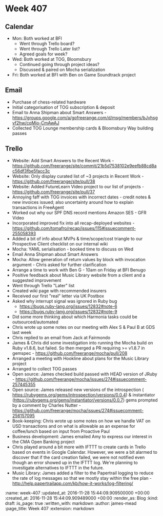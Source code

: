 Week 407
========

## Calendar

* Mon: Both worked at BFI
  * Went through Trello board?
  * Went through Trello Later list?
  * Agreed goals for week?
* Wed: Both worked at TOG, Bloomsbury
  * Continued going through project ideas?
  * Discussed & paired on Mocha serialization
* Fri: Both worked at BFI with Ben on Game Soundtrack project

## Email

* Purchase of chess-related hardware
* Initial categorisation of TOG subscription & deposit
* Email to Anna Shipman about Smart Answers - https://groups.google.com/a/gofreerange.com/d/msg/members/bJvhsgvf2hw/cqMio-CmAwAJ
* Collected TOG Lounge membership cards & Bloomsbury Way building passes

## Trello

* Website: Add Smart Answers to the Recent Work - https://github.com/freerange/site/commit/21b5d7538102e9eefb88cd8ac56df3fbe5facc3c
* Website: Only display curated list of ~3 projects in Recent Work - https://github.com/freerange/site/pull/38
* Website: Added FutureLearn Video project to our list of projects - https://github.com/freerange/site/pull/37
* Annoying faff with TOG invoices with incorrect dates - credit notes & new invoices issued; also uncertainty around how to explain transactions in FreeAgent
* Worked out why our SPF DNS record mentions Amazon SES - GFR Video
* Incorporated improved fix into all recap-deployed websites - https://github.com/tomafro/recap/issues/115#issuecomment-255058393
* Added a bit of info about MVPs & time/scope/cost triangle to our Prospective Client checklist on our internal wiki
* Mocha: YAML serialisation - booked time to discuss on Wed
* Email Anna Shipman about Smart Answers
* Mocha: Allow generation of return values by block with invocation argument - Chris asked for further clarification
* Arrange a time to work with Ben G - 10am on Friday at BFI Benugo
* Positive feedback about Music Library website from a client and a suggested improvement
* Went through Trello "Later" list
* Created wiki page with recommended insurers
* Received our first "real" letter via UK Postbox
* Asked why interrupt signal was ignored in Ruby bug
  * https://bugs.ruby-lang.org/issues/12832#note-6
  * https://bugs.ruby-lang.org/issues/12832#note-9
* Did some more thinking about which Harmonia tasks could be outsourced/automated
* Chris wrote up some notes on our meeting with Alex S & Paul B at GDS last week
* Chris replied to an email from Jack at Fairmondo
* James & Chris did some investigation into running the Mocha build on Ruby v1.8.6, but failed. So then merged a PR requiring >= v1.8.7 in gemspec - https://github.com/freerange/mocha/pull/208
* Arranged a meeting with Hookline about plans for the Music Library project
* Arranged to collect TOG passes
* Open source: James checked build passed with HEAD version of JRuby - https://github.com/freerange/mocha/issues/274#issuecomment-257445355
* Open source: James released new versions of the introspection ( https://rubygems.org/gems/introspection/versions/0.0.4) & instantiator (https://rubygems.org/gems/instantiator/versions/0.0.7) gems prompted by a comment by Charles Nutter - https://github.com/freerange/mocha/issues/274#issuecomment-256157095
* Book-keeping: Chris wrote up some notes on how we handle VAT on USD transactions and on what is allowable as an expense for coffee/lunch based on input from Proactive Paul
* Business development: James emailed Amy to express our interest in the CMA Open Banking project
* Chris played around a bit more with IFTTT to create cards in Trello based on events in Google Calendar. However, we were a bit alarmed to discover that if the card creation failed, we were not notified even though an error showed up in the IFTTT log. We're planning to investigate alternatives to IFTTT in the future.
* Music Library: James added a filter to the Papertrail logging to reduce the rate of log messages so that we mostly stay within the free plan - http://help.papertrailapp.com/kb/how-it-works/log-filtering/

:name: week-407
:updated_at: 2016-11-28 15:44:09.909500000 +00:00
:created_at: 2016-11-28 15:44:09.909489000 +00:00
:render_as: Blog
:kind: draft
:is_page: true
:written_with: markdown
:author: james-mead
:page_title: Week 407
:extension: markdown
